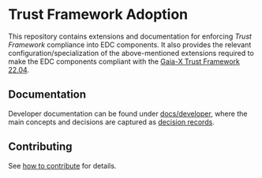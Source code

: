 # Trust Framework Adoption

This repository contains extensions and documentation for enforcing _Trust Framework_ compliance into EDC components.
It also provides the relevant configuration/specialization of the above-mentioned extensions required to make the EDC components
compliant with the [Gaia-X Trust Framework 22.04](https://gaia-x.eu/wp-content/uploads/2022/05/Gaia-X-Trust-Framework-22.04.pdf). 

## Documentation

Developer documentation can be found under [docs/developer](docs/developer/), where the main concepts and decisions are captured as [decision records](docs/developer/decision-records/).

## Contributing

See [how to contribute](https://github.com/eclipse-dataspaceconnector/DataSpaceConnector/blob/main/CONTRIBUTING.md) for details.
